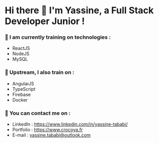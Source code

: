 # Hi there 👋 I'm Yassine, a Full Stack Developer Junior ! 

### 🔭 I am currently training on technologies :
- ReactJS
- NodeJS
- MySQL

### 🌱 Upstream, I also train on :
- AngularJS
- TypeScript
- Firebase
- Docker 

### 💬 You can contact me on :
- LinkedIn : https://www.linkedin.com/in/yassine-tababi/
- Portfolio : https://www.crocoya.fr
- E-mail : yassine.tababi@outlook.com


<!--
**crocoya/crocoya** is a ✨ _special_ ✨ repository because its `README.md` (this file) appears on your GitHub profile.

Here are some ideas to get you started:

- 🔭 I’m currently working on ...
- 🌱 I’m currently learning ...
- 👯 I’m looking to collaborate on ...
- 🤔 I’m looking for help with ...
- 💬 Ask me about ...
- 📫 How to reach me: ...
- 😄 Pronouns: ...
- ⚡ Fun fact: ...
-->
